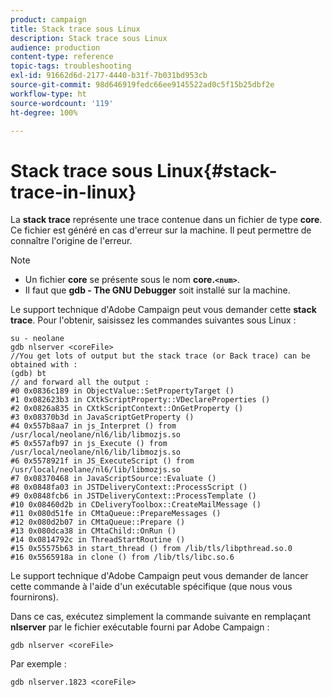 ```yaml
---
product: campaign
title: Stack trace sous Linux
description: Stack trace sous Linux
audience: production
content-type: reference
topic-tags: troubleshooting
exl-id: 91662d6d-2177-4440-b31f-7b031bd953cb
source-git-commit: 98d646919fedc66ee9145522ad0c5f15b25dbf2e
workflow-type: ht
source-wordcount: '119'
ht-degree: 100%

---
```


# Stack trace sous Linux{#stack-trace-in-linux}

La **stack trace** représente une trace contenue dans un fichier de type **core**. Ce fichier est généré en cas d&#39;erreur sur la machine. Il peut permettre de connaître l&#39;origine de l&#39;erreur.

>[!NOTE]
>
>* Un fichier **core** se présente sous le nom **core.`<num>`**.
>* Il faut que **gdb - The GNU Debugger** soit installé sur la machine.

>



Le support technique d&#39;Adobe Campaign peut vous demander cette **stack trace**. Pour l&#39;obtenir, saisissez les commandes suivantes sous Linux :

```
su - neolane
gdb nlserver <coreFile>
//You get lots of output but the stack trace (or Back trace) can be obtained with : 
(gdb) bt
// and forward all the output : 
#0 0x0836c189 in ObjectValue::SetPropertyTarget ()
#1 0x082623b3 in CXtkScriptProperty::VDeclareProperties ()
#2 0x0826a835 in CXtkScriptContext::OnGetProperty ()
#3 0x08370b3d in JavaScriptGetProperty ()
#4 0x557b8aa7 in js_Interpret () from /usr/local/neolane/nl6/lib/libmozjs.so
#5 0x557afb97 in js_Execute () from /usr/local/neolane/nl6/lib/libmozjs.so
#6 0x5578921f in JS_ExecuteScript () from /usr/local/neolane/nl6/lib/libmozjs.so
#7 0x08370468 in JavaScriptSource::Evaluate ()
#8 0x0848fa03 in JSTDeliveryContext::ProcessScript ()
#9 0x0848fcb6 in JSTDeliveryContext::ProcessTemplate ()
#10 0x08460d2b in CDeliveryToolbox::CreateMailMessage ()
#11 0x080d51fe in CMtaQueue::PrepareMessages ()
#12 0x080d2b07 in CMtaQueue::Prepare ()
#13 0x080dca38 in CMtaChild::OnRun ()
#14 0x0814792c in ThreadStartRoutine ()
#15 0x55575b63 in start_thread () from /lib/tls/libpthread.so.0
#16 0x5565918a in clone () from /lib/tls/libc.so.6
```

Le support technique d&#39;Adobe Campaign peut vous demander de lancer cette commande à l&#39;aide d&#39;un exécutable spécifique (que nous vous fournirons).

Dans ce cas, exécutez simplement la commande suivante en remplaçant **nlserver** par le fichier exécutable fourni par Adobe Campaign :

```
gdb nlserver <coreFile>
```

Par exemple :

```
gdb nlserver.1823 <coreFile>
```
